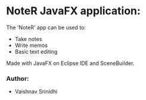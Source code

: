 # NoteR JavaFX application:
The 'NoteR' app can be used to:
- Take notes 
- Write memos
- Basic text editing

Made with JavaFX on Eclipse IDE and SceneBuilder.

### Author:
- Vaishnav Srinidhi
